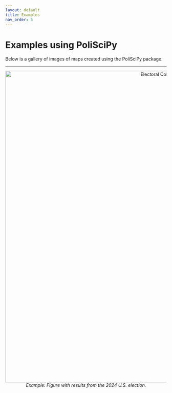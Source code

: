 ```yaml
---
layout: default
title: Examples
nav_order: 5
---
```


# Examples using PoliSciPy

Below is a gallery of images of maps created using the PoliSciPy package.

---

<div align="center">
    <img src="https://github.com/user-attachments/assets/f096e339-b4f2-4890-82e7-6f923d48a1bd" alt="Electoral College Map" width="974">
    <div style="text-align: center;"><em>Example: Figure with results from the 2024 U.S. election.</em></div>
</div>